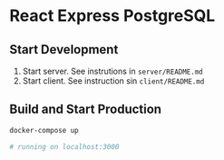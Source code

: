 # React Express PostgreSQL

## Start Development

1. Start server. See instrutions in `server/README.md`
2. Start client. See instruction sin `client/README.md`

## Build and Start Production

```bash
docker-compose up

# running on localhost:3000
```
